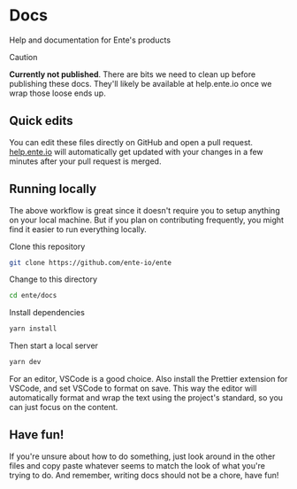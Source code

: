 # Docs

Help and documentation for Ente's products

> [!CAUTION]
>
> **Currently not published**. There are bits we need to clean up before
> publishing these docs. They'll likely be available at help.ente.io once we
> wrap those loose ends up.

## Quick edits

You can edit these files directly on GitHub and open a pull request.
[help.ente.io](https://help.ente.io) will automatically get updated with your
changes in a few minutes after your pull request is merged.

## Running locally


The above workflow is great since it doesn't require you to setup anything on
your local machine. But if you plan on contributing frequently, you might find
it easier to run everything locally.

Clone this repository

```sh
git clone https://github.com/ente-io/ente
```

Change to this directory

```sh
cd ente/docs
```

Install dependencies

```sh
yarn install
```

Then start a local server

```sh
yarn dev
```

For an editor, VSCode is a good choice. Also install the Prettier extension for
VSCode, and set VSCode to format on save. This way the editor will automatically
format and wrap the text using the project's standard, so you can just focus on
the content.

## Have fun!

If you're unsure about how to do something, just look around in the other files
and copy paste whatever seems to match the look of what you're trying to do. And
remember, writing docs should not be a chore, have fun!
